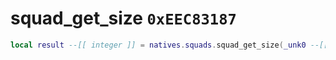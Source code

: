 # squad_get_size `0xEEC83187`

```lua
local result --[[ integer ]] = natives.squads.squad_get_size(_unk0 --[[ integer ]])
```